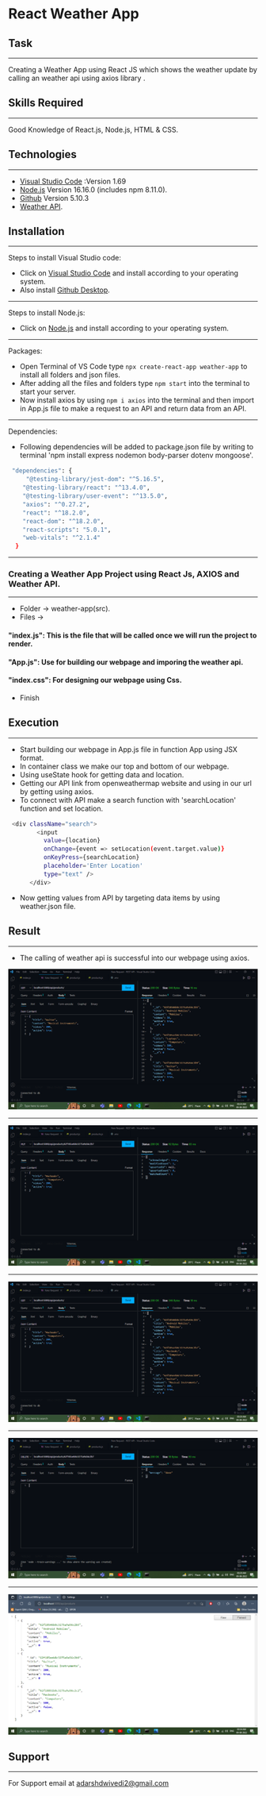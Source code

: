 # React Weather App 

## Task
***
Creating a Weather App using React JS which shows the weather update by calling an weather api using axios library . 
## Skills Required
***
Good Knowledge of React.js, Node.js, HTML & CSS. 
## Technologies
***
* [Visual Studio Code](https://code.visualstudio.com/Download) :Version 1.69
* [Node.js](https://nodejs.org/en/download/) Version 16.16.0 (includes npm 8.11.0).
* [Github](https://github.com/) Version 5.10.3 
* [Weather API](https://openweathermap.org/).

## Installation
***
Steps to install Visual Studio code:

* Click on [Visual Studio Code](https://code.visualstudio.com/Download) and install according to your operating system.
* Also install [Github Desktop](https://desktop.github.com/).
***
Steps to install Node.js:

* Click on [Node.js](https://nodejs.org/en/download/) and install according to your operating system.

***
Packages:

* Open Terminal of VS Code type `npx create-react-app weather-app` to install all folders and json files.
* After adding all the files and folders type `npm start` into the terminal to start your server.
* Now install axios by using `npm i axios` into the terminal and then import in App.js file to make a request to an API and return data     from an API.
***
Dependencies:

* Following dependencies will be added to package.json file by writing to terminal 'npm install express nodemon body-parser dotenv mongoose'.
```bash
 "dependencies": {
     "@testing-library/jest-dom": "^5.16.5",
    "@testing-library/react": "^13.4.0",
    "@testing-library/user-event": "^13.5.0",
    "axios": "^0.27.2",
    "react": "^18.2.0",
    "react-dom": "^18.2.0",
    "react-scripts": "5.0.1",
    "web-vitals": "^2.1.4"
  }
```
***
### Creating a Weather App Project using React Js, AXIOS and Weather API.
***
* Folder -> weather-app(src).
* Files -> 
#### "index.js": This is the file that will be called once we will run the project to render.
#### "App.js": Use for building our webpage and imporing the weather api.
#### "index.css": For designing our webpage using Css.
* Finish

## Execution
***
* Start building our webpage in App.js file in function App using JSX format. 
* In container class we make our top and bottom of our webpage.
* Using useState hook for getting data and location.
* Getting our API link from openweathermap website and using in our url by getting using axios.
* To connect with API make a search function with 'searchLocation' function and set location.
```bash
 <div className="search">
        <input
          value={location}
          onChange={event => setLocation(event.target.value)}
          onKeyPress={searchLocation}
          placeholder='Enter Location'
          type="text" />
      </div>
```
* Now getting values from API by targeting data items by using weather.json file.


## Result
***
* The calling of weather api is successful into our webpage using axios.

![REST API](https://github.com/Adarsh00712/REST-API/blob/main/Screenshots/1.png)

***
![REST API](https://github.com/Adarsh00712/REST-API/blob/main/Screenshots/2.png)

***
![REST API](https://github.com/Adarsh00712/REST-API/blob/main/Screenshots/3.png)

***
![REST API](https://github.com/Adarsh00712/REST-API/blob/main/Screenshots/4.png)

***
![REST API](https://github.com/Adarsh00712/REST-API/blob/main/Screenshots/6.png)

## Support
***
For Support email at adarshdwivedi2@gmail.com

